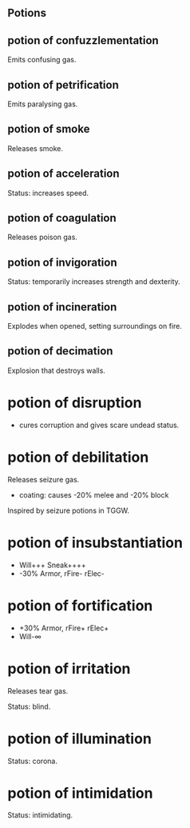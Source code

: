 ## Potions

## potion of confuzzlementation
Emits confusing gas.

## potion of petrification
Emits paralysing gas.

## potion of smoke
Releases smoke.

## potion of acceleration
Status: increases speed.

## potion of coagulation
Releases poison gas.

## potion of invigoration
Status: temporarily increases strength and dexterity.

## potion of incineration
Explodes when opened, setting surroundings on fire.

## potion of decimation
Explosion that destroys walls.

# potion of disruption
- cures corruption and gives scare undead status.

# potion of debilitation
Releases seizure gas.
- coating: causes -20% melee and -20% block

Inspired by seizure potions in TGGW.

# potion of insubstantiation
- Will+++ Sneak++++
- -30% Armor, rFire- rElec-

# potion of fortification
- +30% Armor, rFire+ rElec+
- Will-∞

# potion of irritation
Releases tear gas.

Status: blind.

# potion of illumination
Status: corona.

# potion of intimidation
Status: intimidating.
